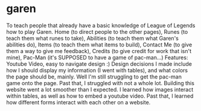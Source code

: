 # garen
To teach people that already have a basic knowledge of League of Legends how to play Garen.
Home (to direct people to the other pages), Runes (to teach them what runes to take), Abilities (to teach them what Garen's abilities do), Items (to teach them what items to build), Contact Me (to give them a way to give me feedback), Credits (to give credit for work that isn't mine), Pac-Man (it's SUPPOSED to have a game of pac-man...)
Features: Youtube Video, easy to navigate design :)
Design decisions I made include how I should display my information (I went with tables), and what colors the page should be, mainly.
Well I'm still struggling to get the pac-man game onto the page. Past that, I struggled with not a whole lot. Building this website went a lot smoother than I expected.
I learned how images interact within tables, as well as how to embed a youtube video. Past that, I learned how different forms interact with each other on a website.
